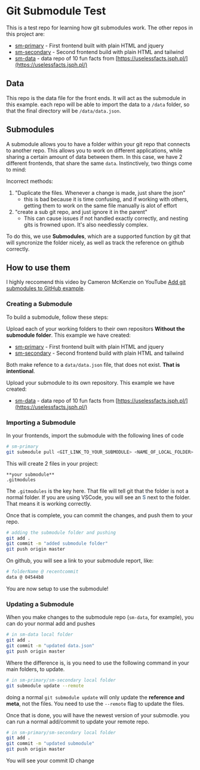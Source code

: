 # Git Submodule Test
This is a test repo for learning how git submodules work. The other repos in this project are:

- [sm-primary](https://github.com/singhmansingh/sm-primary) - First frontend built with plain HTML and jquery
- [sm-secondary](https://github.com/singhmansingh/sm-secondary) - Second frontend build with plain HTML and tailwind
- [sm-data](https://github.com/singhmansingh/sm-data) - data repo of 10 fun facts from [https://uselessfacts.jsph.pl/](https://uselessfacts.jsph.pl/) 

## Data
This repo is the data file for the front ends. It will act as the submodule in this example. each repo will be able to import the data to a `/data` folder, so that the final directory will be `/data/data.json`.

## Submodules
A submodule allows you to have a folder within your git repo that connects to another repo. This allows you to work on different applications, while sharing a certain amount of data between them. In this case, we have 2 different frontends, that share the same `data`. Instinctively, two things come to mind:

Incorrect methods:
1. "Duplicate the files. Whenever a change is made, just share the json"
   - this is bad because it is time confusing, and if working with others, getting them to work on the same file manually is alot of effort
2. "create a sub git repo, and just ignore it in the parent"
   - This can cause issues if not handled exactly correctly, and nesting gits is frowned upon. It's also needlessly complex.

To do this, we use **Submodules**, which are a supported function by git that will syncronize the folder nicely, as well as track the reference on github correctly.

## How to use them

I highly reccomend this video by Cameron McKenzie on YouTube [Add git submodules to GitHub example](https://www.youtube.com/watch?v=eJrh5IjWSGM).


### Creating a Submodule

To build a submodule, follow these steps:

Upload each of your working folders to their own repositors **Without the submodule folder**. This example we have created:

   - [sm-primary](https://github.com/singhmansingh/sm-primary) - First frontend built with plain HTML and jquery
   - [sm-secondary](https://github.com/singhmansingh/sm-secondary) - Second frontend build with plain HTML and tailwind

   Both make refence to a `data/data.json` file, that does not exist. **That is intentional**.

Upload your submodule to its own repository. This example we have created:
   - [sm-data](https://github.com/singhmansingh/sm-data) - data repo of 10 fun facts from [https://uselessfacts.jsph.pl/](https://uselessfacts.jsph.pl/) 


### Importing a Submodule

In your frontends, import the submodule with the following lines of code

```bash
# sm-primary
git submodule pull <GIT_LINK_TO_YOUR_SUBMODULE> <NAME_OF_LOCAL_FOLDER>
```
This will create 2 files in your project:
```shell
**your submodule**
.gitmodules
```
The `.gitmodules` is the key here. That file will tell git that the folder is not a normal folder. If you are using VSCode, you will see an <strong style="color:#66829b;">S</strong> next to the folder. That means it is working correctly.

Once that is complete, you can commit the changes, and push them to your repo.

```bash
# adding the submodule folder and pushing
git add .
git commit -m "added submodule folder"
git push origin master
```

On github, you will see a link to your submodule report, like:
```bash
# folderName @ recentcommit
data @ 04544b8
```

You are now setup to use the submodule!

### Updating a Submodule
When you make changes to the submodule repo (`sm-data`, for example), you can do your normal add and pushes
```bash
# in sm-data local folder
git add .
git commit -m "updated data.json"
git push origin master
```

Where the difference is, is you need to use the following command in your main folders, to update.
```bash
# in sm-primary/sm-secondary local folder 
git submodule update --remote
```
doing a normal `git submodule update` will only update the **reference and meta**, not the files. You need  to use the `--remote` flag to update the files.

Once that is done, you will have the newest version of your submodle. you can run a normal add/commit to update your remote repo.
```bash
# in sm-primary/sm-secondary local folder 
git add .
git commit -m "updated submodule"
git push origin master
```

You will see your commit ID change

